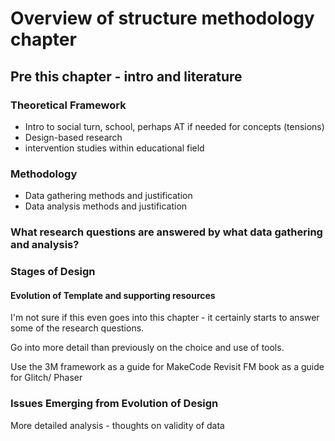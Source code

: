 # Overview of structure methodology chapter

## Pre this chapter - intro and literature

### Theoretical Framework
- Intro to social turn, school, perhaps AT if needed for concepts (tensions)
- Design-based research
- intervention studies within educational field

### Methodology
- Data gathering methods and justification
- Data analysis methods and justification

### What research questions are answered by what data gathering and analysis?

<!-- See the thesis by Digital Game Education: Designing interventions to encourage players’ informed reflections on their digital gaming practices Rafael Marques de Albuquerque

As this is done very methodically
-->



### Stages of Design

#### Evolution of Template and supporting resources
I'm not sure if this even goes into this chapter - it certainly starts to answer some of the research questions.

Go into more detail than previously on the choice and use of tools.

Use the 3M framework as a guide for MakeCode
Revisit FM book as a guide for Glitch/ Phaser



### Issues Emerging from Evolution of Design

More detailed analysis - thoughts on validity of data
